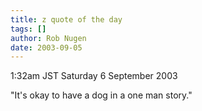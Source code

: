```yaml
---
title: z quote of the day
tags: []
author: Rob Nugen
date: 2003-09-05
---
```


<p class=date>1:32am JST Saturday 6 September 2003</p>

<p>"It's okay to have a dog in a one man story."</p>
